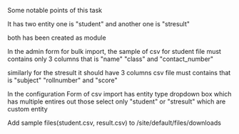 Some notable points of this task

It has two entity one is "student" and another one is "stresult"

both has been created as module

In the admin form for bulk import, the sample of csv for student file must contains only 3 columns that is "name" "class" and "contact_number"

similarly for the stresult it should have 3 columns csv file must contains that is "subject" "rollnumber" and "score"

In the configuration Form of csv import has entity type dropdown box which has multiple entires out those select only "student" or "stresult" which are custom entity

Add sample files(student.csv, result.csv) to /site/default/files/downloads





